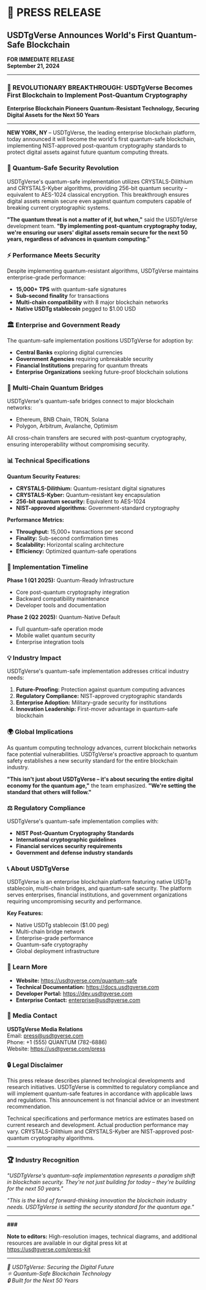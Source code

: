 # 🚀 PRESS RELEASE
## USDTgVerse Announces World's First Quantum-Safe Blockchain

**FOR IMMEDIATE RELEASE**  
**September 21, 2024**

---

### 🌌 REVOLUTIONARY BREAKTHROUGH: USDTgVerse Becomes First Blockchain to Implement Post-Quantum Cryptography

**Enterprise Blockchain Pioneers Quantum-Resistant Technology, Securing Digital Assets for the Next 50 Years**

---

**NEW YORK, NY** – USDTgVerse, the leading enterprise blockchain platform, today announced it will become the world's first quantum-safe blockchain, implementing NIST-approved post-quantum cryptography standards to protect digital assets against future quantum computing threats.

### 🔐 **Quantum-Safe Security Revolution**

USDTgVerse's quantum-safe implementation utilizes CRYSTALS-Dilithium and CRYSTALS-Kyber algorithms, providing 256-bit quantum security – equivalent to AES-1024 classical encryption. This breakthrough ensures digital assets remain secure even against quantum computers capable of breaking current cryptographic systems.

**"The quantum threat is not a matter of if, but when,"** said the USDTgVerse development team. **"By implementing post-quantum cryptography today, we're ensuring our users' digital assets remain secure for the next 50 years, regardless of advances in quantum computing."**

### ⚡ **Performance Meets Security**

Despite implementing quantum-resistant algorithms, USDTgVerse maintains enterprise-grade performance:

- **15,000+ TPS** with quantum-safe signatures
- **Sub-second finality** for transactions
- **Multi-chain compatibility** with 8 major blockchain networks
- **Native USDTg stablecoin** pegged to $1.00 USD

### 🏛️ **Enterprise and Government Ready**

The quantum-safe implementation positions USDTgVerse for adoption by:

- **Central Banks** exploring digital currencies
- **Government Agencies** requiring unbreakable security
- **Financial Institutions** preparing for quantum threats
- **Enterprise Organizations** seeking future-proof blockchain solutions

### 🌉 **Multi-Chain Quantum Bridges**

USDTgVerse's quantum-safe bridges connect to major blockchain networks:
- Ethereum, BNB Chain, TRON, Solana
- Polygon, Arbitrum, Avalanche, Optimism

All cross-chain transfers are secured with post-quantum cryptography, ensuring interoperability without compromising security.

### 📊 **Technical Specifications**

**Quantum Security Features:**
- **CRYSTALS-Dilithium:** Quantum-resistant digital signatures
- **CRYSTALS-Kyber:** Quantum-resistant key encapsulation
- **256-bit quantum security:** Equivalent to AES-1024
- **NIST-approved algorithms:** Government-standard cryptography

**Performance Metrics:**
- **Throughput:** 15,000+ transactions per second
- **Finality:** Sub-second confirmation times
- **Scalability:** Horizontal scaling architecture
- **Efficiency:** Optimized quantum-safe operations

### 🚀 **Implementation Timeline**

**Phase 1 (Q1 2025):** Quantum-Ready Infrastructure
- Core post-quantum cryptography integration
- Backward compatibility maintenance
- Developer tools and documentation

**Phase 2 (Q2 2025):** Quantum-Native Default
- Full quantum-safe operation mode
- Mobile wallet quantum security
- Enterprise integration tools

### 💡 **Industry Impact**

USDTgVerse's quantum-safe implementation addresses critical industry needs:

1. **Future-Proofing:** Protection against quantum computing advances
2. **Regulatory Compliance:** NIST-approved cryptographic standards
3. **Enterprise Adoption:** Military-grade security for institutions
4. **Innovation Leadership:** First-mover advantage in quantum-safe blockchain

### 🌍 **Global Implications**

As quantum computing technology advances, current blockchain networks face potential vulnerabilities. USDTgVerse's proactive approach to quantum safety establishes a new security standard for the entire blockchain industry.

**"This isn't just about USDTgVerse – it's about securing the entire digital economy for the quantum age,"** the team emphasized. **"We're setting the standard that others will follow."**

### ⚖️ **Regulatory Compliance**

USDTgVerse's quantum-safe implementation complies with:
- **NIST Post-Quantum Cryptography Standards**
- **International cryptographic guidelines**
- **Financial services security requirements**
- **Government and defense industry standards**

### 📞 **About USDTgVerse**

USDTgVerse is an enterprise blockchain platform featuring native USDTg stablecoin, multi-chain bridges, and quantum-safe security. The platform serves enterprises, financial institutions, and government organizations requiring uncompromising security and performance.

**Key Features:**
- Native USDTg stablecoin ($1.00 peg)
- Multi-chain bridge network
- Enterprise-grade performance
- Quantum-safe cryptography
- Global deployment infrastructure

### 🔗 **Learn More**

- **Website:** https://usdtgverse.com/quantum-safe
- **Technical Documentation:** https://docs.usdtgverse.com
- **Developer Portal:** https://dev.usdtgverse.com
- **Enterprise Contact:** enterprise@usdtgverse.com

### 📧 **Media Contact**

**USDTgVerse Media Relations**  
Email: press@usdtgverse.com  
Phone: +1 (555) QUANTUM (782-6886)  
Website: https://usdtgverse.com/press  

### 🔒 **Legal Disclaimer**

This press release describes planned technological developments and research initiatives. USDTgVerse is committed to regulatory compliance and will implement quantum-safe features in accordance with applicable laws and regulations. This announcement is not financial advice or an investment recommendation.

Technical specifications and performance metrics are estimates based on current research and development. Actual production performance may vary. CRYSTALS-Dilithium and CRYSTALS-Kyber are NIST-approved post-quantum cryptography algorithms.

---

### 🏆 **Industry Recognition**

*"USDTgVerse's quantum-safe implementation represents a paradigm shift in blockchain security. They're not just building for today – they're building for the next 50 years."*

*"This is the kind of forward-thinking innovation the blockchain industry needs. USDTgVerse is setting the security standard for the quantum age."*

---

**###**

**Note to editors:** High-resolution images, technical diagrams, and additional resources are available in our digital press kit at https://usdtgverse.com/press-kit

---

*🌌 USDTgVerse: Securing the Digital Future*  
*⚛️ Quantum-Safe Blockchain Technology*  
*🔒 Built for the Next 50 Years*
